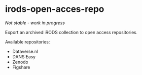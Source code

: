 # irods-open-acces-repo

*Not stable - work in progress*

Export an archived iRODS collection to open access repositories.

Available repositories:
 * Dataverse.nl
 * DANS Easy
 * Zenodo
 * Figshare
